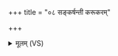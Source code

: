 +++
title = "०८ सङ्कर्षन्ती करूकरम्"

+++
<details><summary>मूलम् (VS)</summary>

सं॒कर्ष॑न्ती क॒रूक॑रं॒ मन॑सा पु॒त्रमि॒च्छन्ती॑। पतिं॒ भ्रात॑र॒मात्स्वान्र॑दि॒ते अ॑र्बुदे॒ तव॑ ॥
</details>